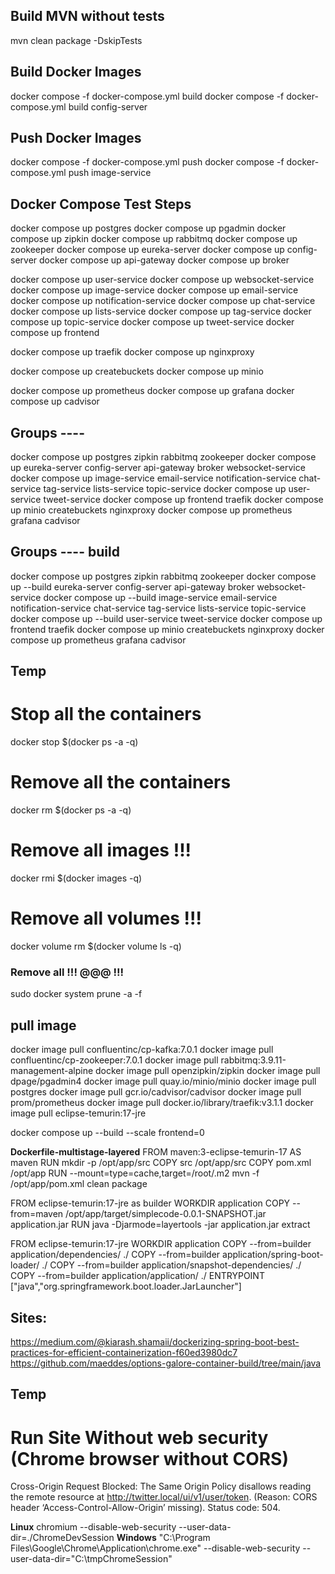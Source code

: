 
## Build MVN without tests
mvn clean package -DskipTests




## Build Docker Images 
docker compose -f docker-compose.yml build
docker compose -f docker-compose.yml build config-server
## Push Docker Images 
docker compose -f docker-compose.yml push 
docker compose -f docker-compose.yml push image-service







## Docker Compose Test Steps
docker compose up postgres
docker compose up pgadmin
docker compose up zipkin
docker compose up rabbitmq
docker compose up zookeeper
docker compose up eureka-server
docker compose up config-server
docker compose up api-gateway
docker compose up broker



docker compose up user-service
docker compose up websocket-service
docker compose up image-service 
docker compose up email-service
docker compose up notification-service
docker compose up chat-service
docker compose up lists-service
docker compose up tag-service
docker compose up topic-service
docker compose up tweet-service
docker compose up frontend

docker compose up traefik
docker compose up nginxproxy 



docker compose up createbuckets
docker compose up minio

docker compose up prometheus
docker compose up grafana
docker compose up cadvisor

## Groups ---- ## 
docker compose up postgres zipkin rabbitmq zookeeper
docker compose up eureka-server  config-server api-gateway broker websocket-service
docker compose up image-service email-service notification-service chat-service tag-service lists-service topic-service
docker compose up user-service tweet-service
docker compose up frontend traefik
docker compose up minio createbuckets nginxproxy
docker compose up prometheus grafana cadvisor

## Groups ---- build ##
docker compose up postgres zipkin rabbitmq zookeeper
docker compose up --build eureka-server  config-server api-gateway broker websocket-service
docker compose up --build image-service email-service notification-service chat-service tag-service lists-service topic-service
docker compose up --build user-service tweet-service
docker compose up frontend traefik
docker compose up minio createbuckets nginxproxy
docker compose up prometheus grafana cadvisor






## Temp

# Stop all the containers

docker stop $(docker ps -a -q)

# Remove all the containers

docker rm $(docker ps -a -q)

# Remove all images !!!
docker rmi $(docker images -q)


# Remove all volumes !!!
docker volume rm $(docker volume ls -q)

### Remove all !!! @@@ !!!
sudo docker system prune -a -f


## pull image 
docker image pull confluentinc/cp-kafka:7.0.1
docker image pull confluentinc/cp-zookeeper:7.0.1
docker image pull rabbitmq:3.9.11-management-alpine
docker image pull openzipkin/zipkin
docker image pull dpage/pgadmin4
docker image pull quay.io/minio/minio
docker image pull postgres
docker image pull gcr.io/cadvisor/cadvisor
docker image pull prom/prometheus
docker image pull docker.io/library/traefik:v3.1.1
docker image pull eclipse-temurin:17-jre




docker compose up --build --scale frontend=0

**Dockerfile-multistage-layered**
FROM maven:3-eclipse-temurin-17 AS maven
RUN mkdir -p /opt/app/src
COPY src /opt/app/src
COPY pom.xml /opt/app
RUN --mount=type=cache,target=/root/.m2 mvn -f /opt/app/pom.xml clean package

FROM eclipse-temurin:17-jre as builder
WORKDIR application
COPY --from=maven /opt/app/target/simplecode-0.0.1-SNAPSHOT.jar application.jar
RUN java -Djarmode=layertools -jar application.jar extract

FROM eclipse-temurin:17-jre
WORKDIR application
COPY --from=builder application/dependencies/ ./
COPY --from=builder application/spring-boot-loader/ ./
COPY --from=builder application/snapshot-dependencies/ ./
COPY --from=builder application/application/ ./
ENTRYPOINT ["java","org.springframework.boot.loader.JarLauncher"]


## Sites:
https://medium.com/@kiarash.shamaii/dockerizing-spring-boot-best-practices-for-efficient-containerization-f60ed3980dc7
https://github.com/maeddes/options-galore-container-build/tree/main/java



## Temp

# Run Site Without web security (Chrome browser without CORS)
Cross-Origin Request Blocked: The Same Origin Policy disallows reading the remote resource at http://twitter.local/ui/v1/user/token. (Reason: CORS header ‘Access-Control-Allow-Origin’ missing). Status code: 504.

**Linux**
chromium --disable-web-security --user-data-dir=./ChromeDevSession
**Windows**
"C:\Program Files\Google\Chrome\Application\chrome.exe" --disable-web-security --user-data-dir="C:\tmpChromeSession"